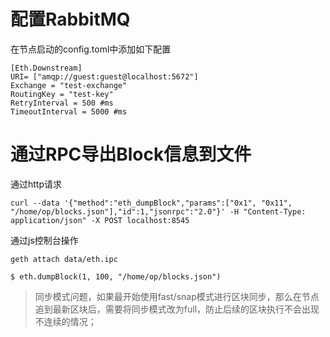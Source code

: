 # 配置RabbitMQ

在节点启动的config.toml中添加如下配置
```
[Eth.Downstream]
URI= ["amqp://guest:guest@localhost:5672"]
Exchange = "test-exchange"
RoutingKey = "test-key"
RetryInterval = 500 #ms
TimeoutInterval = 5000 #ms
```

# 通过RPC导出Block信息到文件
通过http请求
```
curl --data '{"method":"eth_dumpBlock","params":["0x1", "0x11", "/home/op/blocks.json"],"id":1,"jsonrpc":"2.0"}' -H "Content-Type: application/json" -X POST localhost:8545
```
通过js控制台操作
```
geth attach data/eth.ipc

$ eth.dumpBlock(1, 100, "/home/op/blocks.json")
```

> 同步模式问题，如果最开始使用fast/snap模式进行区块同步，那么在节点追到最新区块后，需要将同步模式改为full，防止后续的区块执行不会出现不连续的情况；